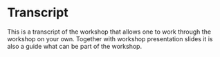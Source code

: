 # Transcript

This is a transcript of the workshop that allows one to work through the workshop on your own. 
Together with workshop presentation slides it is also a guide what can be part of the workshop.
